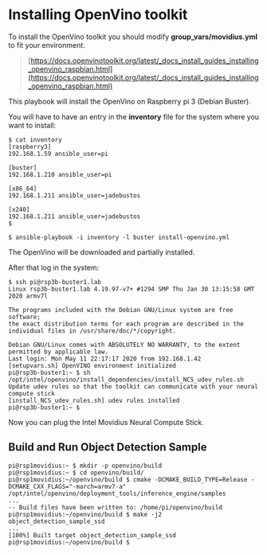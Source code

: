 # Installing OpenVino toolkit

To install the OpenVino toolkit you should modify **group_vars/movidius.yml** to fit your environment.

> [https://docs.openvinotoolkit.org/latest/_docs_install_guides_installing_openvino_raspbian.html](https://docs.openvinotoolkit.org/latest/_docs_install_guides_installing_openvino_raspbian.html)

This playbook will install the OpenVino on Raspberry pi 3 (Debian Buster).

You will have to have an entry in the **inventory** file for the system where you want to install:

```
$ cat inventory
[raspberry3]
192.168.1.59 ansible_user=pi

[buster]
192.168.1.210 ansible_user=pi

[x86_64]
192.168.1.211 ansible_user=jadebustos

[x240]
192.168.1.211 ansible_user=jadebustos
$
```

```
$ ansible-playbook -i inventory -l buster install-openvino.yml
```

The OpenVino will be downloaded and partially installed.

After that log in the system:

```
$ ssh pi@rsp3b-buster1.lab
Linux rsp3b-buster1.lab 4.19.97-v7+ #1294 SMP Thu Jan 30 13:15:58 GMT 2020 armv7l

The programs included with the Debian GNU/Linux system are free software;
the exact distribution terms for each program are described in the
individual files in /usr/share/doc/*/copyright.

Debian GNU/Linux comes with ABSOLUTELY NO WARRANTY, to the extent
permitted by applicable law.
Last login: Mon May 11 22:17:17 2020 from 192.168.1.42
[setupvars.sh] OpenVINO environment initialized
pi@rsp3b-buster1:~ $ sh /opt/intel/openvino/install_dependencies/install_NCS_udev_rules.sh
Update udev rules so that the toolkit can communicate with your neural compute stick
[install_NCS_udev_rules.sh] udev rules installed
pi@rsp3b-buster1:~ $ 
```

Now you can plug the Intel Movidius Neural Compute Stick.

## Build and Run Object Detection Sample

```
pi@rsp1movidius:~ $ mkdir -p openvino/build
pi@rsp1movidius:~ $ cd openvino/build/
pi@rsp1movidius:~/openvino/build $ cmake -DCMAKE_BUILD_TYPE=Release -DCMAKE_CXX_FLAGS="-march=armv7-a" /opt/intel/openvino/deployment_tools/inference_engine/samples
...
-- Build files have been written to: /home/pi/openvino/build
pi@rsp1movidius:~/openvino/build $ make -j2 object_detection_sample_ssd
...
[100%] Built target object_detection_sample_ssd
pi@rsp1movidius:~/openvino/build $ 
```
